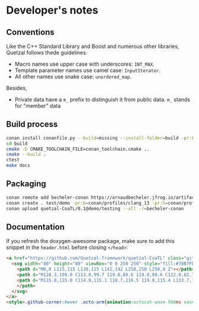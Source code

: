 # Developer's notes

## Conventions

Like the C++ Standard Library and Boost and numerous other libraries, Quetzal follows thede guidelines:

- Macro names use upper case with underscores: `INT_MAX`.
- Template parameter names use camel case: `InputIterator`.
- All other names use snake case: `unordered_map`.

Besides,

- Private data have a `m_` prefix to distinguish it from public data. `m_` stands for "member" data


## Build process

```bash
conan install conanfile.py --build=missing --install-folder=build -pr:b=conan/profiles/clang_13 -pr:h=conan/profiles/clang_13
cd build
cmake -D CMAKE_TOOLCHAIN_FILE=conan_toolchain.cmake ..
cmake --build .
ctest
make docs
```

## Packaging

```bash
conan remote add becheler-conan https://arnaudbecheler.jfrog.io/artifactory/api/conan/becheler-conan
conan create . test/demo -pr:b=conan/profiles/clang_13 -pr:h=conan/profiles/clang_13
conan upload quetzal-CoaTL/0.1@demo/testing --all -r=becheler-conan
```

## Documentation

If you refresh the doxygen-awesome package, make sure to add this snippet in the `header.html` before closing `</head>`:
```html
<a href="https://github.com/Quetzal-framework/quetzal-CoaTL" class="github-corner" aria-label="View source on GitHub">
  <svg width="80" height="80" viewBox="0 0 250 250" style="fill:#70B7FD; color:#151513; position: absolute; top: 0; border: 0; right: 0;" aria-hidden="true">
    <path d="M0,0 L115,115 L130,115 L142,142 L250,250 L250,0 Z"></path>
    <path d="M128.3,109.0 C113.8,99.7 119.0,89.6 119.0,89.6 C122.0,82.7 120.5,78.6 120.5,78.6 C119.2,72.0 123.4,76.3 123.4,76.3 C127.3,80.9 125.5,87.3 125.5,87.3 C122.9,97.6 130.6,101.9 134.4,103.2" fill="currentColor" style="transform-origin: 130px 106px;" class="octo-arm"></path>
    <path d="M115.0,115.0 C114.9,115.1 118.7,116.5 119.8,115.4 L133.7,101.6 C136.9,99.2 139.9,98.4 142.2,98.6 C133.8,88.0 127.5,74.4 143.8,58.0 C148.5,53.4 154.0,51.2 159.7,51.0 C160.3,49.4 163.2,43.6 171.4,40.1 C171.4,40.1 176.1,42.5 178.8,56.2 C183.1,58.6 187.2,61.8 190.9,65.4 C194.5,69.0 197.7,73.2 200.1,77.6 C213.8,80.2 216.3,84.9 216.3,84.9 C212.7,93.1 206.9,96.0 205.4,96.6 C205.1,102.4 203.0,107.8 198.3,112.5 C181.9,128.9 168.3,122.5 157.7,114.1 C157.9,116.9 156.7,120.9 152.7,124.9 L141.0,136.5 C139.8,137.7 141.6,141.9 141.8,141.8 Z" fill="currentColor" class="octo-body">
    </path>
  </svg>
</a>
<style>.github-corner:hover .octo-arm{animation:octocat-wave 560ms ease-in-out}@keyframes octocat-wave{0%,100%{transform:rotate(0)}20%,60%{transform:rotate(-25deg)}40%,80%{transform:rotate(10deg)}}@media (max-width:500px){.github-corner:hover .octo-arm{animation:none}.github-corner .octo-arm{animation:octocat-wave 560ms ease-in-out}}</style>

```